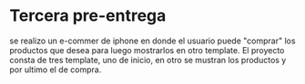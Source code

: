 # Tercera pre-entrega
se realizo un e-commer de iphone en donde el usuario puede "comprar" los productos que desea para luego mostrarlos en otro template. El proyecto consta de tres template, uno de inicio, en otro se mustran los productos y por ultimo el de compra.
